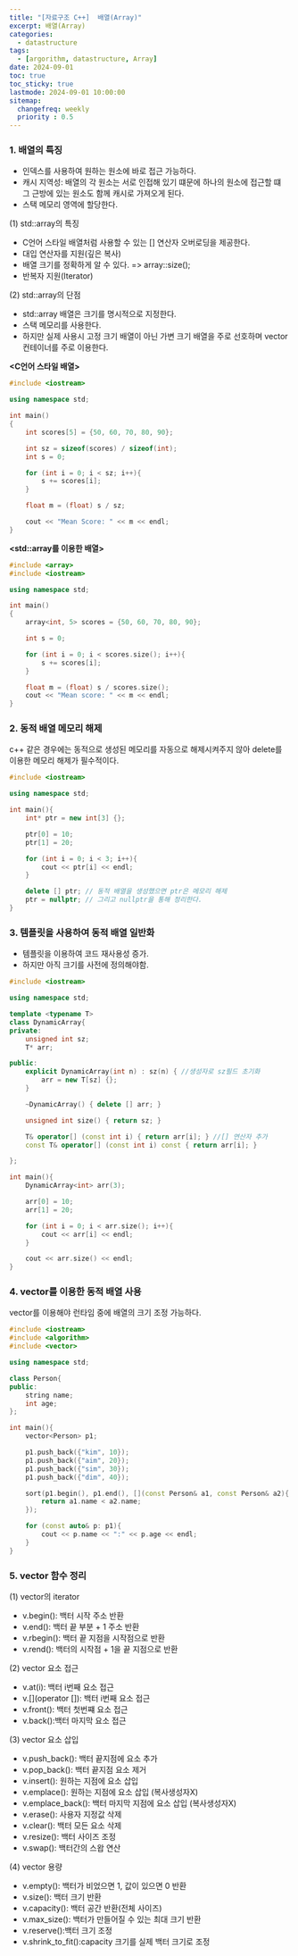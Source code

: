 ```yaml
---
title: "[자료구조 C++]  배열(Array)"
excerpt: 배열(Array)
categories: 
  - datastructure
tags:
  - [argorithm, datastructure, Array]
date: 2024-09-01
toc: true
toc_sticky: true
lastmode: 2024-09-01 10:00:00
sitemap:
  changefreq: weekly
  priority : 0.5
---
```


### 1. 배열의 특징
- 인덱스를 사용하여 원하는 원소에 바로 접근 가능하다.
- 캐시 지역성: 배열의 각 원소는 서로 인접해 있기 떄문에 하나의 원소에 접근할 떄 그 근방에 있는 원소도 함께 캐시로 가져오게 된다.
- 스택 메모리 영역에 할당한다. 

(1) std::array의 특징
- C언어 스타일 배열처럼 사용할 수 있는 [] 연산자 오버로딩을 제공한다.
- 대입 연산자를 지원(깊은 복사)
- 배열 크기를 정확하게 알 수 있다. => array::size();
- 반복자 지원(Iterator) 

(2) std::array의 단점
- std::array 배열은 크기를 명시적으로 지정한다.
- 스택 메모리를 사용한다. 
- 하지만 실제 사용시 고정 크기 배열이 아닌 가변 크기 배열을 주로 선호하며 vector 컨테이너를 주로 이용한다.


**<C언어 스타일 배열>**
```cpp
#include <iostream>

using namespace std;

int main()
{
    int scores[5] = {50, 60, 70, 80, 90};

    int sz = sizeof(scores) / sizeof(int);
    int s = 0;

    for (int i = 0; i < sz; i++){
        s += scores[i];
    }

    float m = (float) s / sz;

    cout << "Mean Score: " << m << endl;
}
```

**<std::array를 이용한 배열>**

```cpp
#include <array>
#include <iostream>

using namespace std;

int main()
{
    array<int, 5> scores = {50, 60, 70, 80, 90};

    int s = 0;

    for (int i = 0; i < scores.size(); i++){
        s += scores[i];
    }

    float m = (float) s / scores.size();
    cout << "Mean score: " << m << endl;
}
```



### 2. 동적 배열 메모리 해제
c++ 같은 경우에는 동적으로 생성된 메모리를 자동으로 해제시켜주지 않아 delete를 이용한 메모리 해제가 필수적이다.

```cpp
#include <iostream>

using namespace std;

int main(){
    int* ptr = new int[3] {};

    ptr[0] = 10;
    ptr[1] = 20;

    for (int i = 0; i < 3; i++){
        cout << ptr[i] << endl;
    }

    delete [] ptr; // 동적 배열을 생성했으면 ptr은 메모리 해제
    ptr = nullptr; // 그리고 nullptr을 통해 정리한다.
}
```



### 3. 템플릿을 사용하여 동적 배열 일반화 
- 템플릿을 이용하여 코드 재사용성 증가.
- 하지만 아직 크기를 사전에 정의해야함.

```cpp
#include <iostream>

using namespace std;

template <typename T>
class DynamicArray{
private:
    unsigned int sz;
    T* arr;

public:
    explicit DynamicArray(int n) : sz(n) { //생성자로 sz필드 초기화
        arr = new T[sz] {};
    }

    ~DynamicArray() { delete [] arr; }

    unsigned int size() { return sz; }

    T& operator[] (const int i) { return arr[i]; } //[] 연산자 추가
    const T& operator[] (const int i) const { return arr[i]; }

};

int main(){
    DynamicArray<int> arr(3);

    arr[0] = 10;
    arr[1] = 20;

    for (int i = 0; i < arr.size(); i++){
        cout << arr[i] << endl;
    }

    cout << arr.size() << endl;
}
```

### 4. vector를 이용한 동적 배열 사용
vector를 이용해야 런타임 중에 배열의 크기 조정 가능하다.

```cpp
#include <iostream>
#include <algorithm>
#include <vector>

using namespace std;

class Person{
public:
    string name;
    int age;
};

int main(){
    vector<Person> p1;

    p1.push_back({"kim", 10});
    p1.push_back({"aim", 20});
    p1.push_back({"sim", 30});
    p1.push_back({"dim", 40});

    sort(p1.begin(), p1.end(), [](const Person& a1, const Person& a2){
        return a1.name < a2.name;
    });

    for (const auto& p: p1){
        cout << p.name << ":" << p.age << endl;
    }
}
```
### 5. vector 함수 정리

(1) vector의 iterator
- v.begin(): 백터 시작 주소 반환
- v.end(): 백터 끝 부분 + 1 주소 반환
- v.rbegin(): 백터 끝 지점을 시작점으로 반환
- v.rend(): 백터의 시작점 + 1을 끝 지점으로 반환

(2) vector 요소 접근
- v.at(i): 백터 i번째 요소 접근
- v.[](operator []): 백터 i번째 요소 접근
- v.front(): 백터 첫번쨰 요소 접근
- v.back():백터 마지막 요소 접근

(3) vector 요소 삽입
- v.push_back(): 백터 끝지점에 요소 추가
- v.pop_back(): 백터 끝지점 요소 제거
- v.insert(): 원하는 지점에 요소 삽입
- v.emplace(): 원하는 지점에 요소 삽입 (복사생성자X)
- v.emplace_back(): 백터 마지막 지점에 요소 삽입 (복사생성자X)
- v.erase(): 사용자 지정값 삭제
- v.clear(): 백터 모든 요소 삭제
- v.resize(): 백터 사이즈 조정
- v.swap(): 백터간의 스왑 연산

(4) vector 용량
- v.empty(): 백터가 비었으면 1, 값이 있으면 0 반환
- v.size(): 백터 크기 반환
- v.capacity(): 백터 공간 반환(전체 사이즈)
- v.max_size(): 백터가 만들어질 수 있는 최대 크기 반환
- v.reserve():백터 크기 조정
- v.shrink_to_fit():capacity 크기를 실제 백터 크기로 조정